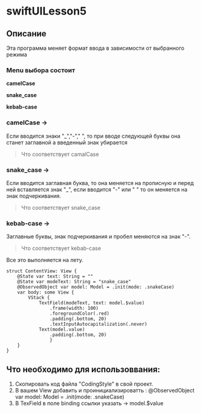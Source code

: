 # swiftUILesson5

## Описание

Эта программа меняет формат ввода в зависимости от выбранного режима
### Menu выбора состоит 
**camelCase**

**snake_case**

**kebab-case**

### camelCase -> 
Если вводится знаки "_","-"," ", то при вводе следующей буквы она станет заглавной а введенный знак убирается
> Что соответствует camalCase

### snake_case ->
Если вводится заглавная буква, то она меняется на прописную и перед ней вставляется знак "_", если вводится "-" или " " то он меняется на знак подчеркивания.
> Что соответствует snake_case

### kebab-case ->
Заглавные буквы, знак подчеркивания и пробел меняются на знак "-".
> Что соответствует kebab-case

Все это выполняется на лету.

```
struct ContentView: View {
    @State var text: String = ""
    @State var modeText: String = "snake_case"
    @ObservedObject var model: Model = .init(mode: .snakeCase)
    var body: some View {
        VStack {
            TextField(modeText, text: model.$value)
                .frame(width: 100)
                .foregroundColor(.red)
                .padding(.bottom, 20)
                .textInputAutocapitalization(.never)
            Text(model.value)
                .padding(.bottom, 20)
                }
    }
}
```

## Что необходимо для использоввания:
1. Скопировать код файла "CodingStyle" в свой проект.
2. В вашем View добавить и проинициализироватть : @ObservedObject var model: Model = .init(mode: .snakeCase)
3. В TexField в поле binding cсылки указать -> model.$value

            
